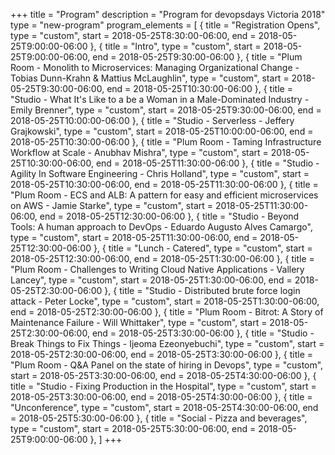+++
title = "Program"
description = "Program for devopsdays Victoria 2018"
type = "new-program"
program_elements = [
    { title = "Registration Opens", type = "custom", start = 2018-05-25T8:30:00-06:00, end = 2018-05-25T9:00:00-06:00 },
    { title = "Intro", type = "custom", start = 2018-05-25T9:00:00-06:00, end = 2018-05-25T9:30:00-06:00 },
    { title = "Plum Room - Monolith to Microservices: Managing Organizational Change - Tobias Dunn-Krahn & Mattius McLaughlin", type = "custom", start = 2018-05-25T9:30:00-06:00, end = 2018-05-25T10:30:00-06:00 },
    { title = "Studio - What It's Like to a be a Woman in a Male-Dominated Industry - Emily Brenner", type = "custom", start = 2018-05-25T9:30:00-06:00, end = 2018-05-25T10:00:00-06:00 },
    { title = "Studio - Serverless - Jeffery Grajkowski", type = "custom", start = 2018-05-25T10:00:00-06:00, end = 2018-05-25T10:30:00-06:00 },
    { title = "Plum Room - Taming Infrastructure Workflow at Scale - Anubhav Mishra", type = "custom", start = 2018-05-25T10:30:00-06:00, end = 2018-05-25T11:30:00-06:00 },
    { title = "Studio - Agility In Software Engineering - Chris Holland", type = "custom", start = 2018-05-25T10:30:00-06:00, end = 2018-05-25T11:30:00-06:00 },
    { title = "Plum Room - ECS and ALB: A pattern for easy and efficient microservices on AWS - Jamie Starke", type = "custom", start = 2018-05-25T11:30:00-06:00, end = 2018-05-25T12:30:00-06:00 },
    { title = "Studio - Beyond Tools: A human approach to DevOps - Eduardo Augusto Alves Camargo", type = "custom", start = 2018-05-25T11:30:00-06:00, end = 2018-05-25T12:30:00-06:00 },
    { title = "Lunch - Catered", type = "custom", start = 2018-05-25T12:30:00-06:00, end = 2018-05-25T1:30:00-06:00 },
    { title = "Plum Room - Challenges to Writing Cloud Native Applications - Vallery Lancey", type = "custom", start = 2018-05-25T1:30:00-06:00, end = 2018-05-25T2:30:00-06:00 },
    { title = "Studio - Distributed brute force login attack - Peter Locke", type = "custom", start = 2018-05-25T1:30:00-06:00, end = 2018-05-25T2:30:00-06:00 },
    { title = "Plum Room - Bitrot: A Story of Maintenance Failure - Will Whittaker", type = "custom", start = 2018-05-25T2:30:00-06:00, end = 2018-05-25T3:30:00-06:00 },
    { title = "Studio - Break Things to Fix Things - Ijeoma Ezeonyebuchi", type = "custom", start = 2018-05-25T2:30:00-06:00, end = 2018-05-25T3:30:00-06:00 },
    { title = "Plum Room - Q&A Panel on the state of hiring in Devops", type = "custom", start = 2018-05-25T3:30:00-06:00, end = 2018-05-25T4:30:00-06:00 },
    { title = "Studio - Fixing Production in the Hospital", type = "custom", start = 2018-05-25T3:30:00-06:00, end = 2018-05-25T4:30:00-06:00 },
    { title = "Unconference", type = "custom", start = 2018-05-25T4:30:00-06:00, end = 2018-05-25T5:30:00-06:00 },
    { title = "Social - Pizza and beverages", type = "custom", start = 2018-05-25T5:30:00-06:00, end = 2018-05-25T9:00:00-06:00 },
]
+++

